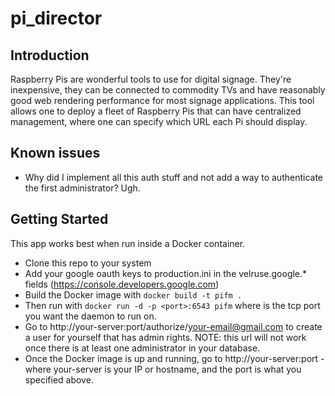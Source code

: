 pi_director 
===========

Introduction
------------
Raspberry Pis are wonderful tools to use for digital signage.  They're inexpensive, they can be connected to commodity TVs and have reasonably good web rendering performance for most signage applications.  This tool allows one to deploy a fleet of Raspberry Pis that can have centralized management, where one can specify which URL each Pi should display.

Known issues
------------
- Why did I implement all this auth stuff and not add a way to authenticate the first administrator?  Ugh.


Getting Started
---------------

This app works best when run inside a Docker container.  
- Clone this repo to your system
- Add your google oauth keys to production.ini in the velruse.google.* fields (https://console.developers.google.com)
- Build the Docker image with `docker build -t pifm .` 
- Then run with `docker run -d -p <port>:6543 pifm` where <port> is the tcp port you want the daemon to run on.
- Go to http://your-server:port/authorize/your-email@gmail.com to create a user for yourself that has admin rights.  NOTE: this url will not work once there is at least one administrator in your database.
- Once the Docker image is up and running, go to http://your-server:port - where your-server is your IP or hostname, and the port is what you specified above.

